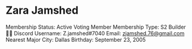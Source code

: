 # Zara Jamshed

Membership Status: Active Voting Member
Membership Type: S2 Builder 🧑‍🚀
Discord Username: Z.jamshed#7040
Email: zjamshed.76@gmail.com
Nearest Major City: Dallas
Birthday: September 23, 2005